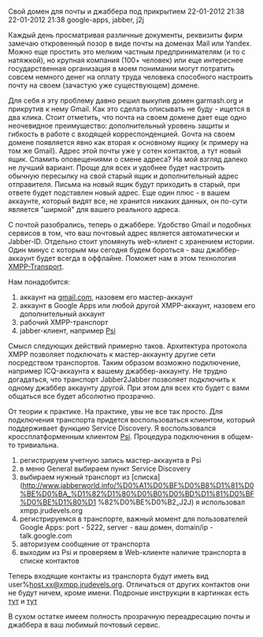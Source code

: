 Свой домен для почты и джаббера под прикрытием
22-01-2012 21:38
22-01-2012 21:38
google-apps, jabber, j2j

Каждый день просматривая различные документы, реквизиты фирм замечаю откровенный позор в виде почты на доменах Mail или Yandex. Можно еще простить это мелким
 частным предпринимателям (и то с натяжкой), но крупная компания (100+ человек) или еще интереснее государственная организация в моем понимании могут
 потратить совсем немного денег на оплату труда человека способного настроить почту на своем (зачастую уже существующем) домене.

Для себя я эту проблему давно решил выкупив домен garmash.org и прикрутив к нему Gmail. Как это сделать описывать не буду -
ищется в два клика. Стоит отметить, что почта на своем домене дает еще одно неочевидное преимущество: дополнительный уровень защиты и гибкость в работе с
входящей корреспонденцией. Gочта на своем домене появляется явно как вторая к основному ящику (к примеру на том же Gmail). Адрес этой почты уже у сотен
контактов, а тут новый ящик. Спамить оповещениями о смене адреса? На мой взгляд далеко не лучший вариант. Проще для всех и удобнее будет настроить обычную
пересылку на свой старый ящик и дополнительный адрес отправителя. Письма на новый ящик будут приходить в старый,
при ответе будет подставлен новый адрес. Еще один плюс - в вашем аккаунте, который видят все, не хранится никаких данных,
он по-сути является "ширмой" для вашего реального адреса.

С почтой разобрались, теперь о джаббере. Удобство Gmail и подобных сервисов в том, что ваш почтовый адрес является автоматически и Jabber-ID. Отдельно стоит
упомянуть web-клиент с хранением истории. Один минус с которым мы сегодня будем бороться - ваш джаббер-аккаунт будет всегда в оффлайне. Поможет нам в этом
технология  [XMPP-Transport](http://en.wikipedia.org/wiki/Extensible_Messaging_and_Presence_Protocol#Connecting_to_other_protocols).

Нам понадобится:

1. аккаунт на [gmail.com](http://gmail.com), назовем его мастер-аккаунт
2. аккаунт в Google Apps или любой другой XMPP-аккаунт, назовем его дополнительный аккаунт
3. рабочий XMPP-транспорт
4. jabber-клиент, например [Psi](http://psi-im.org)

Смысл следующих действий примерно таков. Архитектура протокола XMPP позволяет подключать к мастер-аккаунту другие сети посредством транспортов. Таким образом
 возможно подключение, например ICQ-аккаунта к вашему джаббер-аккаунту. Не трудно догадаться, что транспорт Jabber2Jabber позволяет подключить к одному
 джаббер аккаунту другой. При этом для всех кто будет с вами общаться все будет абсолютно прозрачно.

От теории к практике. На практике, увы не все так просто. Для подключения транспорта придется воспользоваться клиентом,
который поддерживает функцию Service Discovery. Я воспользовался кроссплатформенным клиентом [Psi](http://psi-im.org). Процедура подключения в общем-то
тривиальна.

1. регистрируем учетную запись мастер-аккаунта в Psi
2. в меню General выбираем пункт Service Discovery
3. выбираем нужный транспорт из [списка](http://www.jabberworld.info/%D0%A1%D0%BF%D0%B8%D1%81%D0%BE%D0%BA_%D1%82%D1%80%D0%B0%D0%BD%D1%81%D0%BF%D0%BE%D1%80%D1
%82%D0%BE%D0%B2_J2J) я использовал xmpp.jrudevels.org
4. регистрируемся в транспорте, важный момент для пользователей Google Apps: port - 5222, server - ваш домен, domain/ip - talk.google.com
5. авторизуем сообщение от транспорта
6. выходим из Psi и проверяем в Web-клиенте наличие транспорта в списке контактов

Теперь входящие контакты из транспорта будут иметь вид user%host.xx@xmpp.jrudevels.org. Отличаться от других контактов они не будут ничем, кроме имени.
Подроные инструкции в картинках есть [тут](http://wiki.jrudevels.org/J2J) и [тут](http://goondroid.com/gtalk-and-transports)

В сухом остатке имеем полность прозрачную переадресацию почты и джаббера в ваш любимый почтовый сервис.
